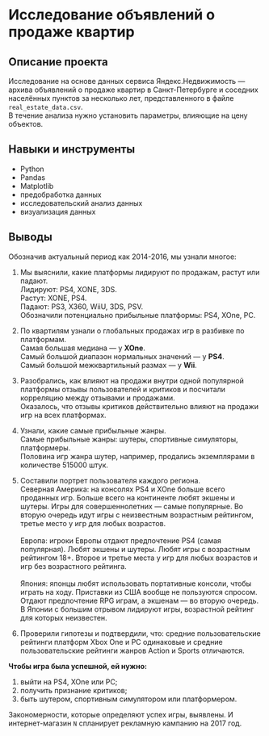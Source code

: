 # Исследование объявлений о продаже квартир

## Описание проекта
Исследование на основе данных сервиса Яндекс.Недвижимость — архива объявлений о продаже квартир в Санкт-Петербурге и соседних населённых пунктов за несколько лет, представленного в файле `real_estate_data.csv`.\
В течение анализа нужно установить параметры, влияющие на цену объектов.

## Навыки и инструменты
* Python
* Pandas
* Matplotlib
* предобработка данных
* исследовательский анализ данных
* визуализация данных

## Выводы
Обозначив актуальный период как 2014-2016, мы узнали многое:

1. Мы выяснили, какие платформы лидируют по продажам, растут или падают.\
Лидируют: PS4, XONE, 3DS.\
Растут: XONE, PS4.\
Падают: PS3, X360, WiiU, 3DS, PSV.\
Обозначили потенциально прибыльные платформы: PS4, XOne, PC.


2. По квартилям узнали о глобальных продажах игр в разбивке по платформам.\
Самая большая медиана — у **XOne**.\
Самый большой диапазон нормальных значений — у **PS4**.\
Самый большой межквартильный размах — у **Wii**.


3. Разобрались, как влияют на продажи внутри одной популярной платформы отзывы пользователей и критиков и посчитали корреляцию между отзывами и продажами.\
Оказалось, что отзывы критиков действительно влияют на продажи игр на всех платформах.


4. Узнали, какие самые прибыльные жанры.\
Самые прибыльные жанры: шутеры, спортивные симуляторы, платформеры.\
Половина игр жанра шутер, например, продались экземплярами в количестве $515000$ штук.


5. Составили портрет пользователя каждого региона.\
Северная Америка: на консолях PS4 и XOne больше всего проданных игр. Больше всего на континенте любят экшены и шутеры. Игры для совершеннолетних — самые популярные. Во вторую очередь идут игры с неизвестным возрастным рейтингом, третье место у игр для любых возрастов.
<br><br>
Европа: игроки Европы отдают предпочтение PS4 (самая популярная). Любят экшены и шутеры. Любят игры с возрастным рейтингом 18+. Второе и третье места у игр для любых возрастов и игр без возрастного рейтинга.
<br><br>
Япония: японцы любят использовать портативные консоли, чтобы играть на ходу. Приставки из США вообще не пользуются спросом. Отдают предпочтение RPG играм, а экшенам — во вторую очередь. В Японии с большим отрывом лидируют игры, возрастной рейтинг для которых неизвестен.


6. Проверили гипотезы и подтвердили, что:
средние пользовательские рейтинги платформ Xbox One и PC одинаковые и средние пользовательские рейтинги жанров Action и Sports отличаются.

<b>Чтобы игра была успешной, ей нужно:</b>
1. выйти на PS4, XOne или PC;
2. получить признание критиков;
3. быть шутером, спортивным симулятором или платформером.

Закономерности, которые определяют успех игры, выявлены. И интернет-магазин `N` спланирует рекламную кампанию  на $2017$ год.
